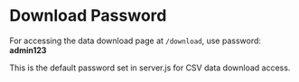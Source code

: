 # Download Password

For accessing the data download page at `/download`, use password: **admin123**

This is the default password set in server.js for CSV data download access.
